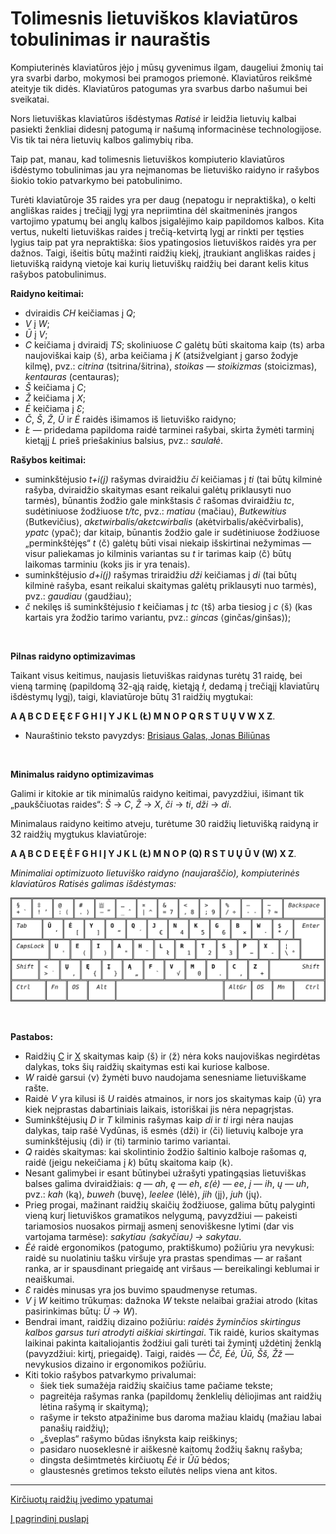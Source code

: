 
# Tolimesnis lietuviškos klaviatūros tobulinimas ir nauraštis

Kompiuterinės klaviatūros įėjo į mūsų gyvenimus ilgam, daugeliui žmonių tai yra svarbi darbo, mokymosi bei pramogos priemonė. Klaviatūros reikšmė ateityje tik didės. Klaviatūros patogumas yra svarbus darbo našumui bei sveikatai.

Nors lietuviškas klaviatūros išdėstymas _Ratisė_ ir leidžia lietuvių kalbai pasiekti ženkliai didesnį patogumą ir našumą informacinėse technologijose. Vis tik tai nėra lietuvių kalbos galimybių riba.

Taip pat, manau, kad tolimesnis lietuviškos kompiuterio klaviatūros išdėstymo tobulinimas jau yra neįmanomas be lietuviško raidyno ir rašybos šiokio tokio patvarkymo bei patobulinimo.

Turėti klaviatūroje 35 raides yra per daug (nepatogu ir nepraktiška), o kelti angliškas raides į trečiąjį lygį yra nepriimtina dėl skaitmeninės įrangos vartojimo ypatumų bei anglų kalbos įsigalėjimo kaip papildomos kalbos. Kita vertus, nukelti lietuviškas raides į trečią-ketvirtą lygį ar rinkti per tęsties lygius taip pat yra nepraktiška: šios ypatingosios lietuviškos raidės yra per dažnos. Taigi, išeitis būtų mažinti raidžių kiekį, įtraukiant angliškas raides į lietuvišką raidyną vietoje kai kurių lietuviškų raidžių bei darant kelis kitus rašybos patobulinimus.

__Raidyno keitimai:__

- dviraidis _CH_ keičiamas į _Q_;
-  _V_ į _W_;
-  _Ū_ į _V_;
- _C_ keičiama į dviraidį _TS_; skoliniuose _C_ galėtų būti skaitoma kaip ⟨ts⟩ arba naujoviškai kaip ⟨š⟩, arba keičiama į _K_ (atsižvelgiant į garso žodyje kilmę), pvz.: _citrina_ ⟨tsitrina/šitrina⟩, _stoikas — stoikizmas_ (stoicizmas), _kentauras_ (centauras);
- _Š_ keičiama į _C_;
- _Ž_ keičiama į _X_;
- _Ė_ keičiama į _Ɛ_;
- _Č_, _Š_, _Ž_, _Ū_ ir _Ė_ raidės išimamos iš lietuviško raidyno;
- _Ł_ — pridedama papildoma raidė tarminei rašybai, skirta žymėti tarminį kietąjį _L_ prieš priešakinius balsius, pvz.: _saulałė_.

__Rašybos keitimai:__

- suminkštėjusio _t+i(j)_ rašymas dviraidžiu _či_ keičiamas į _ti_ (tai būtų kilminė rašyba, dviraidžio skaitymas esant reikalui galėtų priklausyti nuo tarmės), būnantis žodžio gale minkštasis _č_ rašomas dviraidžiu _tc_, sudėtiniuose žodžiuose _t/tc_, pvz.: _matiau_ ⟨mačiau⟩, _Butkewitius_ ⟨Butkevičius⟩, _akɛtwirbalis/akɛtcwirbalis_ (akėtvirbalis/akėčvirbalis), _ypatc_ ⟨ypač⟩; dar kitaip, būnantis žodžio gale ir sudėtiniuose žodžiuose „perminkštėjęs“ _t_ ⟨č⟩ galėtų būti visai niekaip išskirtinai nežymimas — visur paliekamas jo kilminis variantas su _t_ ir tarimas kaip ⟨č⟩ būtų laikomas tarminiu (koks jis ir yra tenais). 
- suminkštėjusio _d+i(j)_ rašymas triraidžiu _dži_ keičiamas į _di_ (tai būtų kilminė rašyba, esant reikalui skaitymas galėtų priklausyti nuo tarmės), pvz.: _gaudiau_ ⟨gaudžiau⟩;
- _č_ nekilęs iš suminkštėjusio _t_ keičiamas į _tc_ ⟨tš⟩ arba tiesiog į _c_ ⟨š⟩ (kas kartais yra žodžio tarimo variantu, pvz.: _gincas_ ⟨ginčas/ginšas⟩);
<br>

__Pilnas raidyno optimizavimas__

Taikant visus keitimus, naujasis lietuviškas raidynas turėtų 31 raidę, bei vieną tarminę (papildomą 32-ąją raidę, kietąją _ł_, dedamą į trečiąjį klaviatūrų išdėstymų lygį), taigi, klaviatūroje būtų 31 raidžių mygtukai:

__A Ą B C D E Ę Ɛ F G H I Į Y J K L (Ł) M N O P Q R S T U Ų V W X Z__.

- Nauraštinio teksto pavyzdys: [Brisiaus Galas, Jonas Biliūnas](brisiaus-galas-nauractiu.txt)
<br>

__Minimalus raidyno optimizavimas__

Galimi ir kitokie ar tik minimalūs raidyno keitimai, pavyzdžiui, išimant tik „paukščiuotas raides“: _Š_ → _C_, _Ž_ → _X_, _či_ → _ti_, _dži_ → _di_.

Minimalaus raidyno keitimo atveju, turėtume 30 raidžių lietuvišką raidyną ir 32 raidžių mygtukus klaviatūroje:

__A Ą B C D E Ę Ė F G H I Į Y J K L (Ł) M N O P (Q) R S T U Ų Ū V (W) X Z__.

_Minimaliai optimizuoto lietuviško raidyno (naujaraščio), kompiuterinės klaviatūros Ratisės galimas išdėstymas:_

![Lietuviškas ergonomiškas klaviatūros išdėstymas ŪĖYOQJ Ratisė ISO paprasčiausias naujaraščiui](images/ueyoqj-ratise-njr-iso.svg)

<br>

__Pastabos:__
+ Raidžių [C](https://en.wikipedia.org/wiki/C) ir [X](https://en.wikipedia.org/wiki/X) skaitymas kaip ⟨š⟩ ir ⟨ž⟩ nėra koks naujoviškas negirdėtas dalykas, toks šių raidžių skaitymas esti kai kuriose kalbose.
+ _W_ raidė garsui ⟨v⟩ žymėti buvo naudojama senesniame lietuviškame rašte.
+ Raidė _V_ yra kilusi iš _U_ raidės atmainos, ir nors jos skaitymas kaip ⟨ū⟩ yra kiek neįprastas dabartiniais laikais, istoriškai jis nėra nepagrįstas.
+ Suminkštėjusių _D_ ir _T_ kilminis rašymas kaip _di_ ir _ti_ irgi nėra naujas dalykas, taip rašė Vydūnas, iš esmės ⟨dži⟩ ir ⟨či⟩ lietuvių kalboje yra suminkštėjusių ⟨di⟩ ir ⟨ti⟩ tarminio tarimo variantai.
+ _Q_ raidės skaitymas: kai skolintinio žodžio šaltinio kalboje rašomas _q_, raidė (jeigu nekeičiama į _k_) būtų skaitoma kaip ⟨k⟩.
+ Nesant galimybei ir esant būtinybei užrašyti ypatingąsias lietuviškas balses galima dviraidžiais: _ą_ — _ah_, _ę_ — _eh_, _ɛ(ė)_ — _ee_, _į_ — _ih_, _ų_ — _uh_, pvz.: _kah_ ⟨ką⟩, _buweh_ ⟨buvę⟩, _leelee_ ⟨lėlė⟩, _jih_ ⟨jį⟩, _juh_ ⟨jų⟩.
+ Prieg progai, mažinant raidžių skaičių žodžiuose, galima būtų palyginti vieną kurį lietuviškos gramatikos nelygumą, pavyzdžiui — pakeisti tariamosios nuosakos pirmajį asmenį senoviškesne lytimi (dar vis vartojama tarmėse): _sakytiau ⟨sakyčiau⟩ → sakytau_.
+ _Ėė_ raidė ergonomikos (patogumo, praktiškumo) požiūriu yra nevykusi: raidė su nuolatiniu tašku viršuje yra prastas spendimas — ar rašant ranka, ar ir spausdinant priegaidę ant viršaus — bereikalingi keblumai ir neaiškumai.
+ _Ɛ_ raidės minusas yra jos buvimo spaudmenyse retumas.
+ _V_ į _W_ keitimo trūkumas: dažnoka _W_ tekste nelaibai gražiai atrodo (kitas pasirinkimas būtų: _Ū_ → _W_).
+ Bendrai imant, raidžių dizaino požiūriu: _raidės žyminčios skirtingus kalbos garsus turi atrodyti aiškiai skirtingai_. Tik raidė, kurios skaitymas laikinai pakinta kaitaliojantis žodžiui gali turėti tai žymintį uždėtinį ženklą (pavyzdžiui: kirtį, priegaidę). Taigi, raidės — _Čč, Ėė, Ūū, Šš, Žž_ — nevykusios dizaino ir ergonomikos požiūriu.
+ Kiti tokio rašybos patvarkymo privalumai:
  + šiek tiek sumažėja raidžių skaičius tame pačiame tekste;
  + pagreitėja rašymas ranka (papildomų ženklelių dėliojimas ant raidžių lėtina rašymą ir skaitymą);
  + rašyme ir teksto atpažinime bus daroma mažiau klaidų (mažiau labai panašių raidžių);
  + „šveplas“ rašymo būdas išnyksta kaip reiškinys;
  + pasidaro nuoseklesnė ir aiškesnė kaitomų žodžių šaknų rašyba;
  + dingsta dešimtmetės kirčiuotų _Ėė_ ir _Ūū_ bėdos;
  + glaustesnės gretimos teksto eilutės nelips viena ant kitos.

-----------------------------------------

[Kirčiuotų raidžių įvedimo ypatumai](https://albuck.github.io/Ratise-layout/docs/kirciuotos-raides.html)

[Į pagrindinį puslapį](README.md)
